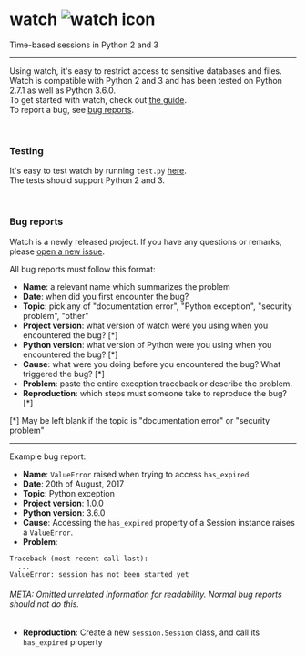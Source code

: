 # watch ![watch icon](https://cdn0.iconfinder.com/data/icons/sport-2-android-l-lollipop-icon-pack/24/stopwatch-24.png "Logo")
Time-based sessions in Python 2 and 3

---

Using watch, it's easy to restrict access to sensitive databases and files.<br />
Watch is compatible with Python 2 and 3 and has been tested on Python 2.7.1 as well as Python 3.6.0.<br />
To get started with watch, check out [the guide](https://github.com/Coal0/watch/blob/master/guide.md).<br />
To report a bug, see [bug reports](#bug-reports).

<br />

### Testing
It's easy to test watch by running `test.py` [here](https://github.com/Coal0/watch/tree/master/tests).<br />
The tests should support Python 2 and 3.

<br />

### Bug reports

Watch is a newly released project. If you have any questions or remarks, please [open a new issue](https://github.com/Coal0/watch/issues/new).<br />

All bug reports must follow this format:

* **Name**: a relevant name which summarizes the problem
* **Date**: when did you first encounter the bug?
* **Topic**: pick any of "documentation error", "Python exception", "security problem", "other"
* **Project version**: what version of watch were you using when you encountered the bug? [\*]
* **Python version**: what version of Python were you using when you encountered the bug? [\*]
* **Cause**: what were you doing before you encountered the bug? What triggered the bug? [\*]
* **Problem**: paste the entire exception traceback or describe the problem.
* **Reproduction**: which steps must someone take to reproduce the bug? [\*]

[\*] May be left blank if the topic is "documentation error" or "security problem"

---

Example bug report:

* **Name**: `ValueError` raised when trying to access `has_expired`
* **Date**: 20th of August, 2017
* **Topic**: Python exception
* **Project version**: 1.0.0
* **Python version**: 3.6.0
* **Cause**: Accessing the `has_expired` property of a Session instance raises a `ValueError`.
* **Problem**:

```
Traceback (most recent call last):
  ...
ValueError: session has not been started yet
```

###### META: Omitted unrelated information for readability. Normal bug reports should not do this.

* **Reproduction**: Create a new `session.Session` class, and call its `has_expired` property

